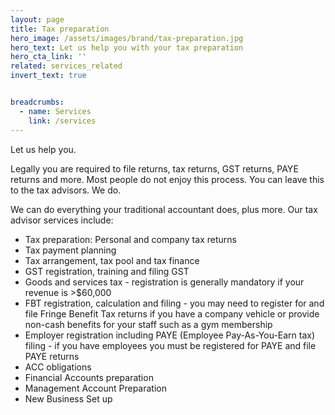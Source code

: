 ```yaml
---
layout: page
title: Tax preparation
hero_image: /assets/images/brand/tax-preparation.jpg
hero_text: Let us help you with your tax preparation
hero_cta_link: ''
related: services_related
invert_text: true


breadcrumbs:
  - name: Services
    link: /services
---
```



Let us help you.

Legally you are required to file returns, tax returns, GST returns, PAYE returns and more. Most people do not enjoy this process. You can leave this to the tax advisors. We do.

We can do everything your traditional accountant does, plus more. Our tax advisor services include:

* Tax preparation: Personal and company tax returns
* Tax payment planning
* Tax arrangement, tax pool and tax finance
* GST registration, training and filing GST
* Goods and services tax - registration is generally mandatory if your revenue is >$60,000
* FBT registration, calculation and filing - you may need to register for and file Fringe Benefit Tax returns if you have a company vehicle or provide non-cash benefits for your staff such as a gym membership
* Employer registration including PAYE (Employee Pay-As-You-Earn tax) filing - if you have employees you must be registered for PAYE and file PAYE returns
* ACC obligations
* Financial Accounts preparation
* Management Account Preparation
* New Business Set up
